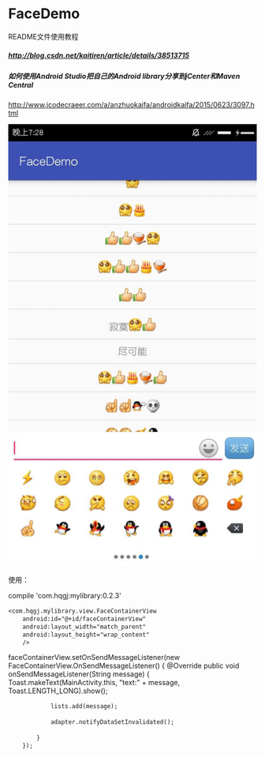# FaceDemo 
 README文件使用教程
 ##### http://blog.csdn.net/kaitiren/article/details/38513715
 
 ##### 如何使用Android Studio把自己的Android library分享到jCenter和Maven Central
 http://www.jcodecraeer.com/a/anzhuokaifa/androidkaifa/2015/0623/3097.html
 
 
 
![](https://github.com/my-sunshine/FaceDemo/raw/master/app/img/demo1.jpg)  

使用：



compile 'com.hqgj:mylibrary:0.2.3'



    <com.hqgj.mylibrary.view.FaceContainerView
        android:id="@+id/faceContainerView"
        android:layout_width="match_parent"
        android:layout_height="wrap_content"
        />



faceContainerView.setOnSendMessageListener(new FaceContainerView.OnSendMessageListener() {
            @Override
            public void onSendMessageListener(String message) {
                Toast.makeText(MainActivity.this, "text:" + message, Toast.LENGTH_LONG).show();

                lists.add(message);

                adapter.notifyDataSetInvalidated();

            }
        });
